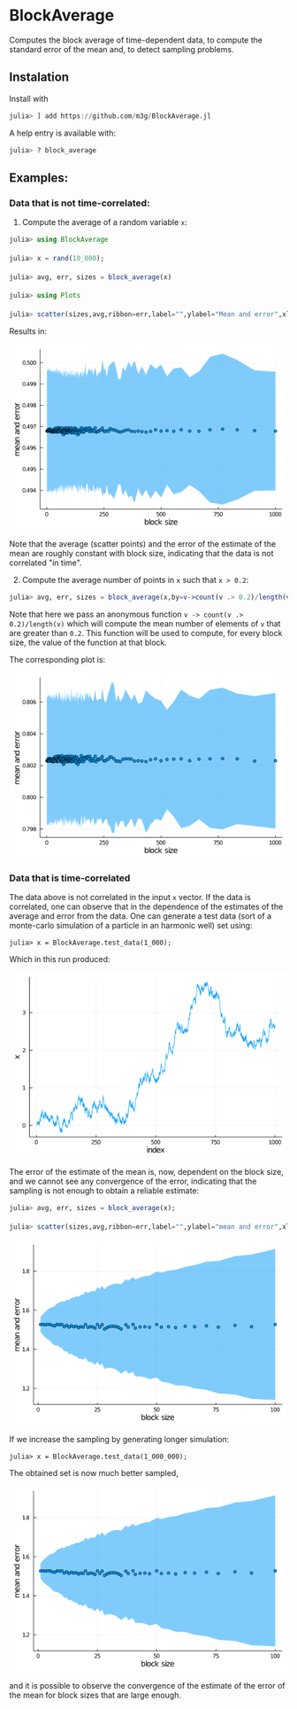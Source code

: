 # BlockAverage

Computes the block average of time-dependent data, to compute the standard error of the mean and, to detect sampling problems.  

## Instalation

Install with
```julia
julia> ] add https://github.com/m3g/BlockAverage.jl

```

A help entry is available with:
```julia
julia> ? block_average

```

## Examples:

### Data that is not time-correlated:

1. Compute the average of a random variable `x`:

```julia
julia> using BlockAverage

julia> x = rand(10_000);

julia> avg, err, sizes = block_average(x)

julia> using Plots

julia> scatter(sizes,avg,ribbon=err,label="",ylabel="Mean and error",xlabel="Block size")

```

Results in:

![random.png](./docs/images/random.png)

Note that the average (scatter points) and the error of the estimate of the mean are roughly constant with block size, indicating that the data is not correlated "in time". 

2. Compute the average number of points in `x` such that `x > 0.2`:

```julia
julia> avg, err, sizes = block_average(x,by=v->count(v .> 0.2)/length(v))

```

Note that here we pass an anonymous function `v -> count(v .> 0.2)/length(v)` which will compute the mean number of elements of `v` that are greater than `0.2`. This function will be used to compute, for every block size, the value of the function at that block.  

The corresponding plot is:

![random2.png](./docs/images/random2.png)


### Data that is time-correlated

The data above is not correlated in the input `x` vector. If the data is correlated, one can observe that in the dependence of the estimates of the average and error from the data. One can generate a test data (sort of a monte-carlo simulation of a particle in an harmonic well) set using:

```
julia> x = BlockAverage.test_data(1_000);

```
Which in this run produced:

![corrleated1.png](./docs/images/correlated1.png)

The error of the estimate of the mean is, now, dependent on the block size, and we cannot see any convergence of the error, indicating that the sampling is not enough to obtain a reliable estimate:  

```julia
julia> avg, err, sizes = block_average(x);

julia> scatter(sizes,avg,ribbon=err,label="",ylabel="mean and error",xlabel="block size")

```

![corrleated2.png](./docs/images/correlated2.png)

If we increase the sampling by generating longer simulation:
```
julia> x = BlockAverage.test_data(1_000_000);

```

The obtained set is now much better sampled,

![corrleated3.png](./docs/images/correlated2.png)


and it is possible to observe the convergence of the estimate of the error of the mean for block sizes that are large enough. 





















